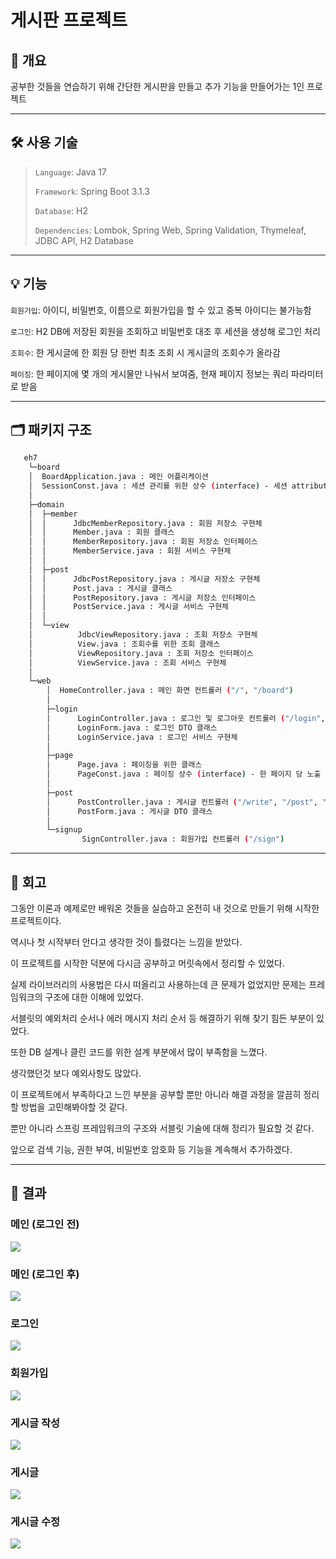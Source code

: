 게시판 프로젝트
==========

## 💬 개요
공부한 것들을 연습하기 위해 간단한 게시판을 만들고 추가 기능을 만들어가는 1인 프로젝트

----------

## 🛠 사용 기술
> `Language`: Java 17
>
> `Framework`: Spring Boot 3.1.3
> 
> `Database`: H2
> 
> `Dependencies`: Lombok, Spring Web, Spring Validation, Thymeleaf, JDBC API, H2 Database

----------

## 💡 기능
`회원가입`: 아이디, 비밀번호, 이름으로 회원가입을 할 수 있고 중복 아이디는 불가능함

`로그인`: H2 DB에 저장된 회원을 조회하고 비밀번호 대조 후 세션을 생성해 로그인 처리

`조회수`: 한 게시글에 한 회원 당 한번 최초 조회 시 게시글의 조회수가 올라감

`페이징`: 한 페이지에 몇 개의 게시물만 나눠서 보여줌, 현재 페이지 정보는 쿼리 파라미터로 받음

----------

## 🗂 패키지 구조

```bash
   eh7
    └─board
    │  BoardApplication.java : 메인 어플리케이션
    │  SessionConst.java : 세션 관리를 위한 상수 (interface) - 세션 attribute의 이름 통일
    │
    ├─domain
    │  ├─member
    │  │      JdbcMemberRepository.java : 회원 저장소 구현체
    │  │      Member.java : 회원 클래스
    │  │      MemberRepository.java : 회원 저장소 인터페이스
    │  │      MemberService.java : 회원 서비스 구현체
    │  │
    │  ├─post
    │  │      JdbcPostRepository.java : 게시글 저장소 구현체
    │  │      Post.java : 게시글 클래스
    │  │      PostRepository.java : 게시글 저장소 인터페이스
    │  │      PostService.java : 게시글 서비스 구현체
    │  │
    │  └─view
    │          JdbcViewRepository.java : 조회 저장소 구현체
    │          View.java : 조회수를 위한 조회 클래스
    │          ViewRepository.java : 조회 저장소 인터페이스
    │          ViewService.java : 조회 서비스 구현체
    │
    └─web
        │  HomeController.java : 메인 화면 컨트롤러 ("/", "/board")
        │
        ├─login
        │      LoginController.java : 로그인 및 로그아웃 컨트롤러 ("/login", "/logout")
        │      LoginForm.java : 로그인 DTO 클래스
        │      LoginService.java : 로그인 서비스 구현체
        │
        ├─page
        │      Page.java : 페이징을 위한 클래스
        │      PageConst.java : 페이징 상수 (interface) - 한 페이지 당 노출 게시글, 페이지 네비바에 노출되는 최대 페이지 갯수 정의
        │
        ├─post
        │      PostController.java : 게시글 컨트롤러 ("/write", "/post", "/post/{id}", "/post/{id}/edit", "/post/{id}/delete")
        │      PostForm.java : 게시글 DTO 클래스
        │
        └─signup
                SignController.java : 회원가입 컨트롤러 ("/sign")
```

----------

## 💭 회고
그동안 이론과 예제로만 배워온 것들을 실습하고 온전히 내 것으로 만들기 위해 시작한 프로젝트이다. <br>

역시나 첫 시작부터 안다고 생각한 것이 틀렸다는 느낌을 받았다. <br>

이 프로젝트를 시작한 덕분에 다시금 공부하고 머릿속에서 정리할 수 있었다. <br>

실제 라이브러리의 사용법은 다시 떠올리고 사용하는데 큰 문제가 없었지만 문제는 프레임워크의 구조에 대한 이해에 있었다. <br>

서블릿의 예외처리 순서나 에러 메시지 처리 순서 등 해결하기 위해 찾기 힘든 부분이 있었다. <br>

또한 DB 설계나 클린 코드를 위한 설계 부분에서 많이 부족함을 느꼈다. <br>

생각했던것 보다 예외사항도 많았다. <br>

이 프로젝트에서 부족하다고 느낀 부분을 공부할 뿐만 아니라 해결 과정을 깔끔히 정리할 방법을 고민해봐야할 것 같다. <br>

뿐만 아니라 스프링 프레임워크의 구조와 서블릿 기술에 대해 정리가 필요할 것 같다. <br>

앞으로 검색 기능, 권한 부여, 비밀번호 암호화 등 기능을 계속해서 추가하겠다.

----------

## 👀 결과
### 메인 (로그인 전)
<img src="https://github.com/H-EH7/board_project/assets/102291958/b2911b02-081c-45b5-bea5-0900762bf092">

### 메인 (로그인 후)
<img src="https://github.com/H-EH7/board_project/assets/102291958/f3b14878-7530-4fbb-ba7d-e66847cb2816">

### 로그인
<img src="https://github.com/H-EH7/board_project/assets/102291958/f259b4e1-1ac4-488b-b3d7-a656bec7e8bd">

### 회원가입
<img src="https://github.com/H-EH7/board_project/assets/102291958/80cef120-0c4c-4cf7-93d8-529241bc6a13">

### 게시글 작성
<img src="https://github.com/H-EH7/board_project/assets/102291958/051587b5-7994-47b7-ad5f-019ce3861950">

### 게시글
<img src="https://github.com/H-EH7/board_project/assets/102291958/f3c8fb67-28dc-4b47-89a4-7e64b920dd29">

### 게시글 수정
<img src="https://github.com/H-EH7/board_project/assets/102291958/9364f621-a3a4-4e45-9563-8924accc188f">
